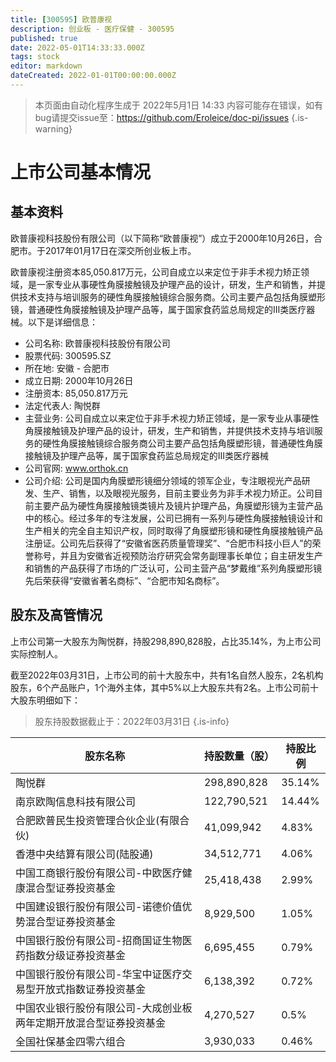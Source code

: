 ```yaml
---
title: [300595] 欧普康视
description: 创业板 - 医疗保健 - 300595
published: true
date: 2022-05-01T14:33:33.000Z
tags: stock
editor: markdown
dateCreated: 2022-01-01T00:00:00.000Z
---
```


> 本页面由自动化程序生成于 2022年5月1日 14:33
> 内容可能存在错误，如有bug请提交issue至：https://github.com/Eroleice/doc-pi/issues
{.is-warning}

# 上市公司基本情况

## 基本资料

欧普康视科技股份有限公司（以下简称“欧普康视”）成立于2000年10月26日，合肥市。于2017年01月17日在深交所创业板上市。

欧普康视注册资本85,050.817万元，公司自成立以来定位于非手术视力矫正领域，是一家专业从事硬性角膜接触镜及护理产品的设计，研发，生产和销售，并提供技术支持与培训服务的硬性角膜接触镜综合服务商。公司主要产品包括角膜塑形镜，普通硬性角膜接触镜及护理产品等，属于国家食药监总局规定的Ⅲ类医疗器械。以下是详细信息：

- 公司名称: 欧普康视科技股份有限公司
- 股票代码: 300595.SZ
- 所在地: 安徽 - 合肥市
- 成立日期: 2000年10月26日
- 注册资本: 85,050.817万元
- 法定代表人: 陶悦群
- 主营业务: 公司自成立以来定位于非手术视力矫正领域，是一家专业从事硬性角膜接触镜及护理产品的设计，研发，生产和销售，并提供技术支持与培训服务的硬性角膜接触镜综合服务商公司主要产品包括角膜塑形镜，普通硬性角膜接触镜及护理产品等，属于国家食药监总局规定的Ⅲ类医疗器械
- 公司官网: www.orthok.cn
- 公司介绍: 公司是国内角膜塑形镜细分领域的领军企业，专注眼视光产品研发、生产、销售，以及眼视光服务，目前主要业务为非手术视力矫正。公司目前主要产品为硬性角膜接触镜类镜片及镜片护理产品，角膜塑形镜为主营产品中的核心。经过多年的专注发展，公司已拥有一系列与硬性角膜接触镜设计和生产相关的完全自主知识产权，同时取得了角膜塑形镜和硬性角膜接触镜产品注册证。公司先后获得了“安徽省医药质量管理奖”、“合肥市科技小巨人”的荣誉称号，并且为安徽省近视预防治疗研究会常务副理事长单位；自主研发生产和销售的产品获得了市场的广泛认可，公司主营产品“梦戴维”系列角膜塑形镜先后荣获得“安徽省著名商标”、“合肥市知名商标”。


## 股东及高管情况

上市公司第一大股东为陶悦群，持股298,890,828股，占比35.14%，为上市公司实际控制人。

截至2022年03月31日，上市公司的前十大股东中，共有1名自然人股东，2名机构股东，6个产品账户，1个海外主体，其中5%以上大股东共有2名。上市公司前十大股东明细如下：

> 股东持股数据截止于：2022年03月31日
{.is-info}

| 股东名称 | 持股数量（股） | 持股比例 |
| --- | --- | --- |
| 陶悦群 | 298,890,828 | 35.14% |
| 南京欧陶信息科技有限公司 | 122,790,521 | 14.44% |
| 合肥欧普民生投资管理合伙企业(有限合伙) | 41,099,942 | 4.83% |
| 香港中央结算有限公司(陆股通) | 34,512,771 | 4.06% |
| 中国工商银行股份有限公司-中欧医疗健康混合型证券投资基金 | 25,418,438 | 2.99% |
| 中国建设银行股份有限公司-诺德价值优势混合型证券投资基金 | 8,929,500 | 1.05% |
| 中国银行股份有限公司-招商国证生物医药指数分级证券投资基金 | 6,695,455 | 0.79% |
| 中国银行股份有限公司-华宝中证医疗交易型开放式指数证券投资基金 | 6,138,392 | 0.72% |
| 中国农业银行股份有限公司-大成创业板两年定期开放混合型证券投资基金 | 4,270,527 | 0.5% |
| 全国社保基金四零六组合 | 3,930,033 | 0.46% |




